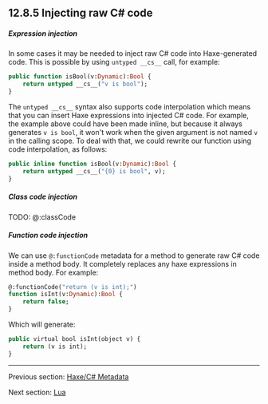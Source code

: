 ## 12.8.5 Injecting raw C# code

##### Expression injection

In some cases it may be needed to inject raw C# code into Haxe-generated code. This is possible by using  `untyped __cs__` call, for example:

```haxe
public function isBool(v:Dynamic):Bool {
    return untyped __cs__("v is bool");
}
```
The  `untyped __cs__` syntax also supports code interpolation which means that you can insert Haxe expressions into injected C# code. For example, the example above could have been made inline, but because it always generates  `v is bool`, it won't work when the given argument is not named  `v` in the calling scope. To deal with that, we could rewrite our function using code interpolation, as follows:

```haxe
public inline function isBool(v:Dynamic):Bool {
    return untyped __cs__("{0} is bool", v);
}
```

##### Class code injection

TODO: @:classCode

##### Function code injection

We can use `@:functionCode` metadata for a method to generate raw C# code inside a method body. It completely replaces any haxe expressions in method body. For example:

```haxe
@:functionCode("return (v is int);")
function isInt(v:Dynamic):Bool {
    return false;
}
```

Which will generate:

```haxe
public virtual bool isInt(object v) {
    return (v is int);
}
```

---

Previous section: [Haxe/C# Metadata](target-cs-metadata.md)

Next section: [Lua](target-lua.md)